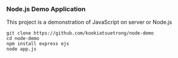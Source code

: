 ### Node.js Demo Application

This project is a demonstration
of JavaScript on server or Node.js

```
git clone https://github.com/kookiatsuetrong/node-demo
cd node-demo
npm install express ejs
node app.js
```